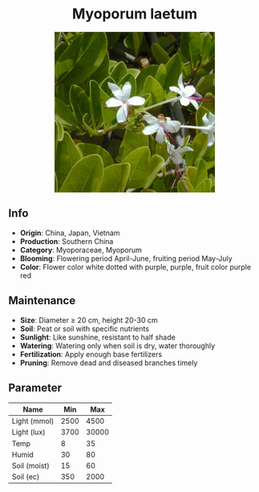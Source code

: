 <h1 align='center'>Myoporum laetum</h1>
<p align="center">
    <img 
        align='center'
        width='320'
        src="../images/myoporum laetum.png" 
        alt='Myoporum laetum' />
</p>

## Info

 - **Origin**: China, Japan, Vietnam
 - **Production**: Southern China
 - **Category**: Myoporaceae, Myoporum
 - **Blooming**: Flowering period April-June, fruiting period May-July
 - **Color**: Flower color white dotted with purple, purple, fruit color purple red

## Maintenance

 - **Size**: Diameter ≥ 20 cm, height 20-30 cm
 - **Soil**: Peat or soil with specific nutrients
 - **Sunlight**: Like sunshine, resistant to half shade
 - **Watering**: Watering only when soil is dry, water thoroughly
 - **Fertilization**: Apply enough base fertilizers
 - **Pruning**: Remove dead and diseased branches timely

## Parameter

| Name         | Min  | Max   |
|--------------|------|-------|
| Light (mmol) | 2500 | 4500  |
| Light (lux)  | 3700 | 30000 |
| Temp         | 8    | 35    |
| Humid        | 30   | 80    |
| Soil (moist) | 15   | 60    |
| Soil (ec)    | 350  | 2000  |